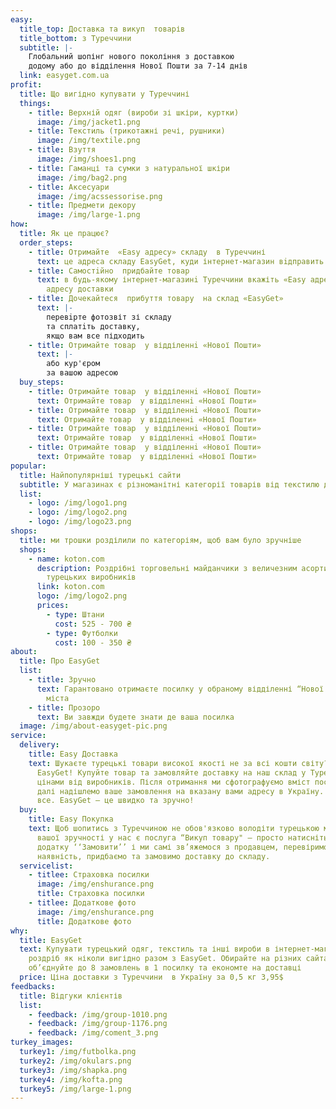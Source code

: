 ```yaml
---
easy:
  title_top: Доставка та викуп  товарів
  title_bottom: з Туреччини
  subtitle: |-
    Глобальний шопінг нового покоління з доставкою
    додому або до відділення Нової Пошти за 7-14 днів
  link: easyget.com.ua
profit:
  title: Що вигідно купувати у Туреччині
  things:
    - title: Верхній одяг (вироби зі шкіри, куртки)
      image: /img/jacket1.png
    - title: Текстиль (трикотажні речі, рушники)
      image: /img/textile.png
    - title: Взуття
      image: /img/shoes1.png
    - title: Гаманці та сумки з натуральної шкіри
      image: /img/bag2.png
    - title: Аксесуари
      image: /img/acssessorise.png
    - title: Предмети декору
      image: /img/large-1.png
how:
  title: Як це працює?
  order_steps:
    - title: Отримайте  «Easy адресу» складу  в Туреччині
      text: це адреса складу EasyGet, куди інтернет-магазин вiдправить ваше замовлення
    - title: Самостiйно  придбайте товар
      text: в будь-якому інтернет-магазинi Туреччини вкажіть «Easy адресу» складу як
        адресу доставки
    - title: Дочекайтеся  прибуття товару  на склад «EasyGet»
      text: |-
        перевiрте фотозвіт зі складу
        та сплатiть доставку,
        якщо вам все підходить
    - title: Отримайте товар  у відділеннi «Нової Пошти»
      text: |-
        або кур'єром
        за вашою адресою
  buy_steps:
    - title: Отримайте товар  у відділеннi «Нової Пошти»
      text: Отримайте товар  у відділеннi «Нової Пошти»
    - title: Отримайте товар  у відділеннi «Нової Пошти»
      text: Отримайте товар  у відділеннi «Нової Пошти»
    - title: Отримайте товар  у відділеннi «Нової Пошти»
      text: Отримайте товар  у відділеннi «Нової Пошти»
    - title: Отримайте товар  у відділеннi «Нової Пошти»
      text: Отримайте товар  у відділеннi «Нової Пошти»
popular:
  title: Найпопулярніші турецькі сайти
  subtitle: У магазинах є різноманітні категорії товарів від текстилю до мопедів
  list:
    - logo: /img/logo1.png
    - logo: /img/logo2.png
    - logo: /img/logo23.png
shops:
  title: ми трошки розділили по категоріям, щоб вам було зручніше
  shops:
    - name: koton.com
      description: Роздрібні торговельні майданчики з величезним асортиентом від
        турецьких виробників
      link: koton.com
      logo: /img/logo2.png
      prices:
        - type: Штани
          cost: 525 - 700 ₴
        - type: Футболки
          cost: 100 - 350 ₴
about:
  title: Про EasyGet
  list:
    - title: Зручно
      text: Гарантовано отримаєте посилку у обраному відділенні “Нової Пошти”  вашого
        міста
    - title: Прозоро
      text: Ви завжди будете знати де ваша посилка
  image: /img/about-easyget-pic.png
service:
  delivery:
    title: Easy Доставка
    text: Шукаєте турецькі товари високої якості не за всі кошти світу?  Вам до
      EasyGet! Купуйте товар та замовляйте доставку на наш склад у Туреччині за
      цінами від виробників. Після отримання ми сфотографуємо вміст посилки, а
      далі надішлемо ваше замовлення на вказану вами адресу в Україну. Ось і
      все. EasyGet — це швидко та зручно!
  buy:
    title: Easy Покупка
    text: Щоб шопитись з Туреччиною не обов'язково володіти турецькою мовою. Для
      вашої зручності у нас є послуга “Викуп товару" – просто натисніть в
      додатку ‘‘Замовити’’ і ми самі зв’яжемося з продавцем, перевіримо його
      наявність, придбаємо та замовимо доставку до складу.
  servicelist:
    - titlee: Cтраховка посилки
      image: /img/enshurance.png
      title: Cтраховка посилки
    - titlee: Додаткове фото
      image: /img/enshurance.png
      title: Додаткове фото
why:
  title: EasyGet
  text: Купувати турецький одяг, текстиль та інші вироби в інтернет-магазинах в
    роздріб як ніколи вигідно разом з EasyGet. Обирайте на різних сайтах та
    об’єднуйте до 8 замовлень в 1 посилку та економте на доставці
  price: Ціна доставки з Туреччини  в Україну за 0,5 кг 3,95$
feedbacks:
  title: Відгуки клієнтів
  list:
    - feedback: /img/group-1010.png
    - feedback: /img/group-1176.png
    - feedback: /img/coment_3.png
turkey_images:
  turkey1: /img/futbolka.png
  turkey2: /img/okulars.png
  turkey3: /img/shapka.png
  turkey4: /img/kofta.png
  turkey5: /img/large-1.png
---
```

